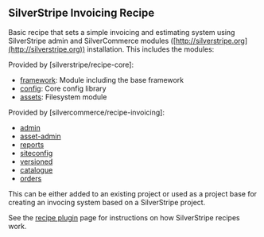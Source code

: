 ## SilverStripe Invoicing Recipe

Basic recipe that sets a simple invoicing and estimating system
using SilverStripe admin and SilverCommerce modules ([http://silverstripe.org](http://silverstripe.org))
installation. This includes the modules:

Provided by [silverstripe/recipe-core]:

 * [framework](http://github.com/silverstripe/silverstripe-framework): Module including the base framework
 * [config](https://github.com/silverstripe/silverstripe-config): Core config library
 * [assets](http://github.com/silverstripe/silverstripe-assets): Filesystem module

Provided by [silvercommerce/recipe-invoicing]:

 * [admin](http://github.com/silverstripe/silverstripe-admin)
 * [asset-admin](http://github.com/silverstripe/silverstripe-asset-admin)
 * [reports](http://github.com/silverstripe/silverstripe-reports)
 * [siteconfig](http://github.com/silverstripe/silverstripe-siteconfig)
 * [versioned](http://github.com/silverstripe/silverstripe-versioned)
 * [catalogue](https://github.com/silvercommerce/catalogue-admin)
 * [orders](https://github.com/silvercommerce/orders-admin)

This can be either added to an existing project or used as a project base for creating an invocing system based on a SilverStripe project.

See the [recipe plugin](https://github.com/silverstripe/recipe-plugin) page for instructions on how SilverStripe recipes work.
